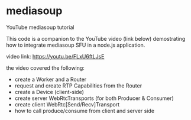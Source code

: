 # mediasoup
YouTube mediasoup tutorial

This code is a companion to the YouTube video (link below) demostrating how to integrate mediasoup SFU in a node.js application.

video link: https://youtu.be/FLxU6ftLJsE

the video covered the following:

- create a Worker and a Router
- request and create RTP Capabilities from the Router
- create a Device (client-side)
- create server WebRtcTransports (for both Producer & Consumer)
- create client WebRtc[Send/Recv]Transport
- how to call produce/consume from client and server side
